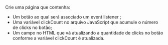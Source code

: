 Crie uma página que contenha:
- Um botão ao qual será associado um event listener ;
- Uma variável clickCount no arquivo JavaScript que acumule o número de clicks no botão;
- Um campo no HTML que vá atualizando a quantidade de clicks no botão conforme a variável clickCount é atualizada.
